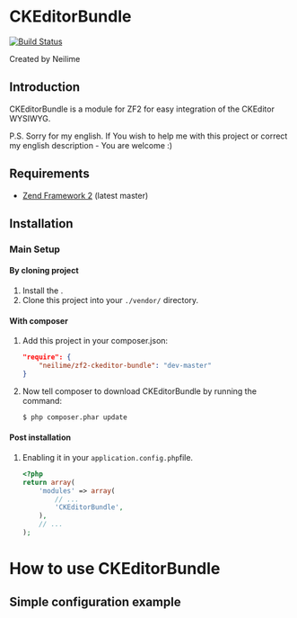 CKEditorBundle
=======

[![Build Status](https://travis-ci.org/neilime/zf2-ckeditor-bundle.png?branch=master)](https://travis-ci.org/neilime/zf2-ckeditor-bundle)

Created by Neilime

Introduction
------------

CKEditorBundle is a module for ZF2 for easy integration of the CKEditor WYSIWYG. 

P.S. Sorry for my english. If You wish to help me with this project or correct my english description - You are welcome :)

Requirements
------------

* [Zend Framework 2](https://github.com/zendframework/zf2) (latest master)

Installation
------------

### Main Setup

#### By cloning project

1. Install the .
2. Clone this project into your `./vendor/` directory.

#### With composer

1. Add this project in your composer.json:

    ```json
    "require": {
        "neilime/zf2-ckeditor-bundle": "dev-master"
    }
    ```

2. Now tell composer to download CKEditorBundle by running the command:

    ```bash
    $ php composer.phar update
    ```

#### Post installation

1. Enabling it in your `application.config.php`file.

    ```php
    <?php
    return array(
        'modules' => array(
            // ...
            'CKEditorBundle',
        ),
        // ...
    );
    ```
    
# How to use CKEditorBundle

## Simple configuration example